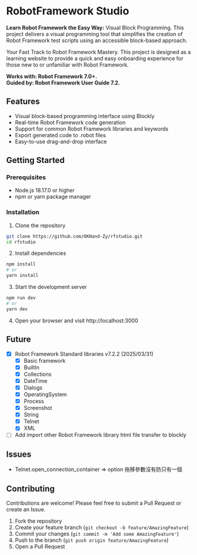 # RobotFramework Studio 

**Learn Robot Framework the Easy Way:** Visual Block Programming. This project delivers a visual programming tool that simplifies the creation of Robot Framework test scripts using an accessible block-based approach.

Your Fast Track to Robot Framework Mastery. This project is designed as a learning website to provide a quick and easy onboarding experience for those new to or unfamiliar with Robot Framework.

**Works with: Robot Framework 7.0+.**   
**Guided by: Robot Framework User Guide 7.2.**

## Features

- Visual block-based programming interface using Blockly
- Real-time Robot Framework code generation
- Support for common Robot Framework libraries and keywords
- Export generated code to .robot files
- Easy-to-use drag-and-drop interface

## Getting Started

### Prerequisites

- Node.js 18.17.0 or higher
- npm or yarn package manager

### Installation

1. Clone the repository
```bash
git clone https://github.com/OKHand-Zy/rfstudio.git
cd rfstudio
```

2. Install dependencies
```bash
npm install
# or
yarn install
```

3. Start the development server
```bash
npm run dev
# or
yarn dev
```

4. Open your browser and visit http://localhost:3000

## Future
- [x] Robot Framework Standard libraries v7.2.2 (2025/03/31)
  - [x] Basic framework
  - [x] BuiltIn
  - [x] Collections
  - [x] DateTime
  - [x] Dialogs
  - [x] OperatingSystem
  - [x] Process
  - [x] Screenshot
  - [x] String
  - [x] Telnet
  - [x] XML
- [ ] Add import other Robot Framework library html file transfer to blockly
 
## Issues
- Telnet.open_connection_container => option 拖移參數沒有防只有一個

## Contributing

Contributions are welcome! Please feel free to submit a Pull Request or create an Issue.

1. Fork the repository
2. Create your feature branch (`git checkout -b feature/AmazingFeature`)
3. Commit your changes (`git commit -m 'Add some AmazingFeature'`)
4. Push to the branch (`git push origin feature/AmazingFeature`)
5. Open a Pull Request

